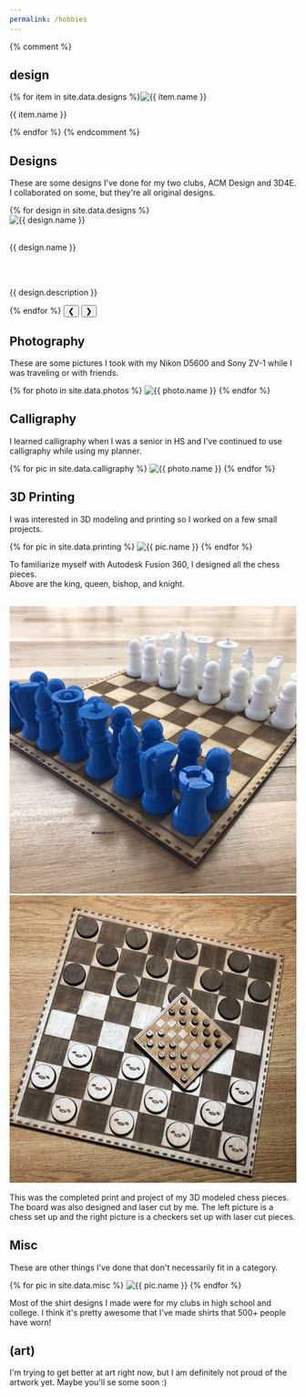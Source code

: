 ```yaml
---
permalink: /hobbies
---
```


<div class="design section">
	{% comment %}
	<h2>design</h2>
	{% for item in site.data.designs %}<img src="/assets/images/designs/{{ item.link }}" alt="{{ item.name }}" style="height: 300px;">
    	<p>{{ item.name }}</p>
	{% endfor %}
	{% endcomment %}
	<h2 class="sectiontitle">Designs</h2>
	<p class="sectioninfo">These are some designs I've done for my two clubs, ACM Design and 3D4E.<br>
	I collaborated on some, but they're all original designs.</p>
	<div class="slideshow">
		{% for design in site.data.designs %}
		<div class="slides">
			<img class="slideimage" src="/assets/images/designs/{{  design.link }}" alt="{{ design.name }}"><br><br>
			<p class="designtitle">{{ design.name }}</p><br><br>
			<p class="designbody">{{ design.description }}</p>
		</div>
		{% endfor %}
		<button class="prev" onclick="addIndex(-1)">&#10094;</button>
		<button class="next" onclick="addIndex(1)">&#10095;</button>
	</div>
</div>

<div class="photography section">
	<h2 class="sectiontitle">Photography</h2>
	<p class="sectioninfo">These are some pictures I took with my Nikon D5600 and Sony ZV-1 while I was traveling or with friends.</p>
	{% for photo in site.data.photos %}
		<img class="col2" src="/assets/images/photos/{{ photo.link }}" alt="{{ photo.name }}">
	{% endfor %}
</div>

<div class="calligraphy section">
	<h2 class="sectiontitle">Calligraphy</h2>
	<p class="sectioninfo">I learned calligraphy when I was a senior in HS and I've continued to use calligraphy while using my planner.</p>
	{% for pic in site.data.calligraphy %}
		<img class="col2" src="/assets/images/calligraphy/{{ pic.link }}" alt="{{ photo.name }}">
	{% endfor %}
</div>

<div class="printing section">
	<h2 class="sectiontitle">3D Printing</h2>
	<p class="sectioninfo">I was interested in 3D modeling and printing so I worked on a few small projects.</p>
	{% for pic in site.data.printing %}
		<img class="col4" src="/assets/images/3dprinting/{{ pic.link }}" alt="{{ pic.name }}">
	{% endfor %}
	<p class="description">To familiarize myself with Autodesk Fusion 360, I designed all the chess pieces.<br>Above are the king, queen, bishop, and knight.</p><br>
	<img class="col2" src="/assets/images/3dprinting/chessproject.png" alt="chess project">
	<img class="col2" src="/assets/images/3dprinting/checkersproject.jpg" alt="checkers project">
	<p class="description">This was the completed print and project of my 3D modeled chess pieces. The board was also designed and laser cut by me. The left picture is a chess set up and the right picture is a checkers set up with laser cut pieces.</p>
</div>

<div class="misc section">
	<h2 class="sectiontitle">Misc</h2>
	<p class="sectioninfo">These are other things I've done that don't necessarily fit in a category.</p>
	{% for pic in site.data.misc %}
		<img class="col3" src="/assets/images/misc/{{ pic.link }}" alt="{{ pic.name }}">
	{% endfor %}
	<p class="description">Most of the shirt designs I made were for my clubs in high school and college. I think it's pretty awesome that I've made shirts that 500+ people have worn!</p>
</div>

<div class="art section">
	<h2 class="sectiontitle">(art)</h2>
	<p class="sectioninfo">I'm trying to get better at art right now, but I am definitely not proud of the artwork yet. Maybe you'll se some soon :)</p>
</div>

<script>
var index = 1;
showIndex(index);

function addIndex(n) {
  showIndex(index += n);
}

function showIndex(n) {
	var i;
	var x = document.getElementsByClassName("slides");
	if (n > x.length) {
		index = 1;
	}
	if (n < 1) {
		index = x.length;
	}
	for (i = 0; i < x.length; i++) {
		x[i].style.display = "none";  
	}
	x[index-1].style.display = "inline-block";
}
</script>